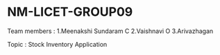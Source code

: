 # NM-LICET-GROUP09
Team members : 
1.Meenakshi Sundaram C
2.Vaishnavi O
3.Arivazhagan 

Topic : Stock Inventory Application

              

